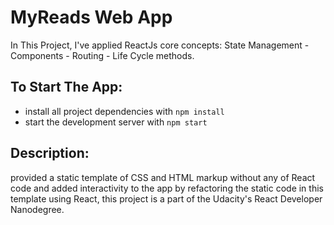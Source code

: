 # MyReads Web App

In This Project, I've applied ReactJs core concepts: State Management - Components - Routing - Life Cycle methods.

## To Start The App:

* install all project dependencies with `npm install`
* start the development server with `npm start`

## Description:
provided a static template of CSS and HTML markup without any of React code and added interactivity to the app by refactoring the static code in this template using React, this project is a part of the Udacity's React Developer Nanodegree.


